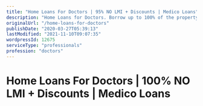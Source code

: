 ```yaml
---
title: "Home Loans For Doctors | 95% NO LMI + Discounts | Medico Loans"
description: "Home Loans for Doctors. Borrow up to 100% of the property value without paying Lenders Mortgage Insurance and access exclusive interest rate discounts."
originalUrl: "/home-loans-for-doctors"
publishDate: "2020-03-27T05:39:13"
lastModified: "2021-11-10T09:07:35"
wordpressId: 12675
serviceType: "professionals"
profession: "doctors"
---
```


<h1>Home Loans For Doctors | 100% NO LMI + Discounts | Medico Loans</h1>

<p></p>
